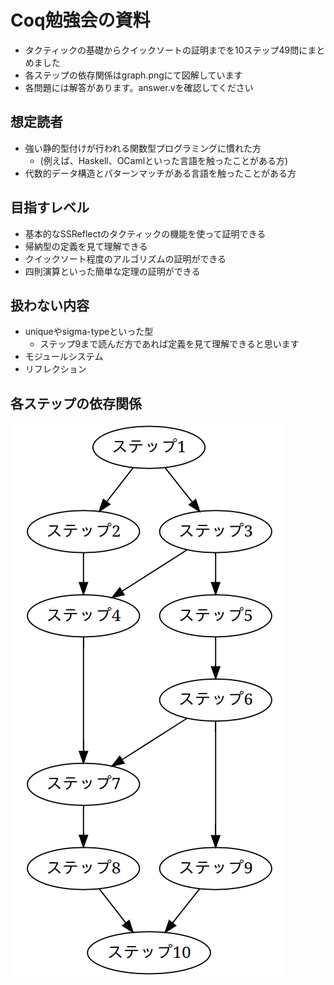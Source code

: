 
# Coq勉強会の資料

- タクティックの基礎からクイックソートの証明までを10ステップ49問にまとめました
- 各ステップの依存関係はgraph.pngにて図解しています
- 各問題には解答があります。answer.vを確認してください

## 想定読者

- 強い静的型付けが行われる関数型プログラミングに慣れた方
  - (例えば、Haskell、OCamlといった言語を触ったことがある方)
- 代数的データ構造とパターンマッチがある言語を触ったことがある方

## 目指すレベル

- 基本的なSSReflectのタクティックの機能を使って証明できる
- 帰納型の定義を見て理解できる
- クイックソート程度のアルゴリズムの証明ができる
- 四則演算といった簡単な定理の証明ができる

## 扱わない内容

- uniqueやsigma-typeといった型
  - ステップ9まで読んだ方であれば定義を見て理解できると思います
- モジュールシステム
- リフレクション

## 各ステップの依存関係

![](graph.png)
